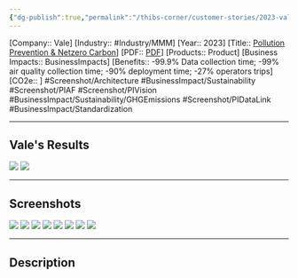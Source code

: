 ```yaml
---
{"dg-publish":true,"permalink":"/thibs-corner/customer-stories/2023-vale-pollution-prevention-and-netzero-carbon/","noteIcon":""}
---
```


[Company:: Vale]
[Industry:: #Industry/MMM]
[Year:: 2023]
[Title:: [Pollution Prevention & Netzero Carbon](Homepage%20Example.md)]
[PDF:: [PDF](Homepage%20Example.md)]
[Products:: Product]
[Business Impacts:: BusinessImpacts]
[Benefits:: -99.9% Data collection time; -99% air quality collection time; -90% deployment time; -27% operators trips]
[CO2e:: ]
#Screenshot/Architecture #BusinessImpact/Sustainability #Screenshot/PIAF  #Screenshot/PIVision #BusinessImpact/Sustainability/GHGEmissions #Screenshot/PIDataLink #BusinessImpact/Standardization 

---
## Vale's Results
![](https://i.imgur.com/xnhzz0D.jpg)
![](https://i.imgur.com/9YdjfAH.png)

---
## Screenshots
![](https://i.imgur.com/Z64eg9i.png)
![](https://i.imgur.com/TkdNmd8.png)
![](https://i.imgur.com/yHp02cG.png)
![](https://i.imgur.com/uIFMePG.png)
![](https://i.imgur.com/f2qpP1e.png)
![](https://i.imgur.com/mvw3667.png)
![](https://i.imgur.com/ZCJ7mnv.png)
![](https://i.imgur.com/MaaSDm8.png)

---
## Description